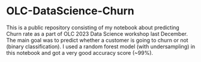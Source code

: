 # OLC-DataScience-Churn
This is a public repository consisting of my notebook about predicting Churn rate as a part of OLC 2023 Data Science workshop last December. The main goal was to predict whether a customer is going to churn or not (binary classification). I used a random forest model (with undersampling) in this notebook and got a very good accuracy score (~99%). 
